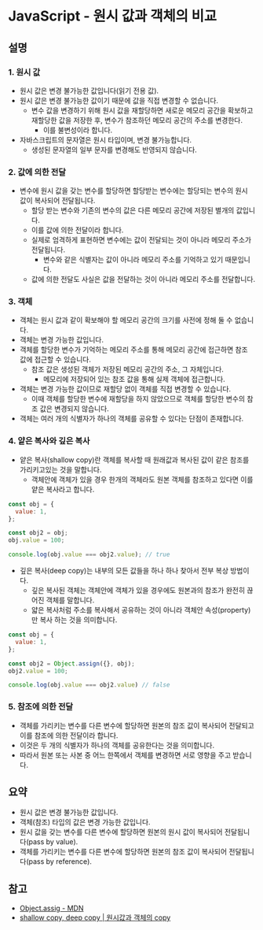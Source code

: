 # JavaScript - 원시 값과 객체의 비교

## 설명

### 1. 원시 값

- 원시 값은 변경 불가능한 값입니다(읽기 전용 값).
- 원시 값은 변경 불가능한 값이기 때문에 값을 직접 변경할 수 없습니다.
  - 변수 값을 변경하기 위해 원시 값을 재할당하면 새로운 메모리 공간을 확보하고 재할당한 값을 저장한 후, 변수가 참조하던 메모리 공간의 주소를 변경한다.
    - 이를 불변성이라 합니다.
- 자바스크립트의 문자열은 원시 타입이며, 변경 불가능합니다.
  - 생성된 문자열의 일부 문자를 변경해도 반영되지 않습니다.

### 2. 값에 의한 전달

- 변수에 원시 값을 갖는 변수를 할당하면 할당받는 변수에는 할당되는 변수의 원시 값이 복사되어 전달됩니다.
  - 할당 받는 변수와 기존의 변수의 값은 다른 메모리 공간에 저장된 별개의 값입니다.
  - 이를 값에 의한 전달이라 합니다.
  - 실제로 엄격하게 표현하면 변수에는 값이 전달되는 것이 아니라 메모리 주소가 전달됩니다.
    - 변수와 같은 식별자는 값이 아니라 메모리 주소를 기억하고 있기 때문입니다.
  - 값에 의한 전달도 사실은 값을 전달하는 것이 아니라 메모리 주소를 전달합니다.

### 3. 객체

- 객체는 원시 값과 같이 확보해야 할 메모리 공간의 크기를 사전에 정해 둘 수 없습니다.
- 객체는 변경 가능한 값입니다.
- 객체를 할당한 변수가 기억하는 메모리 주소를 통해 메모리 공간에 접근하면 참조 값에 접근할 수 있습니다.
  - 참조 값은 생성된 객체가 저장된 메모리 공간의 주소, 그 자체입니다.
    - 메모리에 저장되어 있는 참조 값을 통해 실제 객체에 접근합니다.
- 객체는 변경 가능한 값이므로 재할당 없이 객체를 직접 변경할 수 있습니다.
  - 이때 객체를 할당한 변수에 재할당을 하지 않았으므로 객체를 할당한 변수의 참조 값은 변경되지 않습니다.
- 객체는 여러 개의 식별자가 하나의 객체를 공유할 수 있다는 단점이 존재합니다.

### 4. 얕은 복사와 깊은 복사

- 얕은 복사(shallow copy)란 객체를 복사할 때 원래값과 복사된 값이 같은 참조를 가리키고있는 것을 말합니다.
  - 객체안에 객체가 있을 경우 한개의 객체라도 원본 객체를 참조하고 있다면 이를 얕은 복사라고 합니다.

```js
const obj = {
  value: 1,
};

const obj2 = obj;
obj.value = 100;

console.log(obj.value === obj2.value); // true
```

- 깊은 복사(deep copy)는 내부의 모든 값들을 하나 하나 찾아서 전부 복상 방법이다.
  - 깊은 복사된 객체는 객체안에 객체가 있을 경우에도 원본과의 참조가 완전히 끊어진 객체를 말합니다.
  - 얇은 복사처럼 주소를 복사해서 공유하는 것이 아니라 객체안 속성(property)만 복사 하는 것을 의미합니다.

```js
const obj = {
  value: 1,
};

const obj2 = Object.assign({}, obj);
obj2.value = 100;

console.log(obj.value === obj2.value) // false
```

### 5. 참조에 의한 전달

- 객체를 가리키는 변수를 다른 변수에 할당하면 원본의 참조 값이 복사되어 전달되고 이를 참조에 의한 전달이라 합니다.
- 이것은 두 개의 식별자가 하나의 객체를 공유한다는 것을 의미합니다.
- 따라서 원본 또는 사본 중 어느 한쪽에서 객체를 변경하면 서로 영향을 주고 받습니다.

## 요약

- 원시 값은 변경 불가능한 값입니다.
- 객체(참조) 타입의 값은 변경 가능한 값입니다.
- 원시 값을 갖는 변수를 다른 변수에 할당하면 원본의 원시 값이 복사되어 전달됩니다(pass by value).
- 객체를 가리키는 변수를 다른 변수에 할당하면 원본의 참조 값이 복사되어 전달됩니다(pass by reference).

## 참고

- [Object.assig - MDN](https://developer.mozilla.org/ko/docs/Web/JavaScript/Reference/Global_Objects/Object/assign)
- [shallow copy, deep copy | 원시값과 객체의 copy](https://roseline.oopy.io/dev/javascript-back-to-the-basic/shallow-copy-deep-copy)
